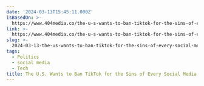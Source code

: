 ```yaml
---
date: '2024-03-13T15:45:11.000Z'
isBasedOn: >-
  https://www.404media.co/the-u-s-wants-to-ban-tiktok-for-the-sins-of-every-social-media-company/
link: >-
  https://www.404media.co/the-u-s-wants-to-ban-tiktok-for-the-sins-of-every-social-media-company/
slug: >-
  2024-03-13-the-us-wants-to-ban-tiktok-for-the-sins-of-every-social-media-company
tags:
  - Politics
  - social media
  - Tech
title: The U.S. Wants to Ban TikTok for the Sins of Every Social Media Company
---
```


